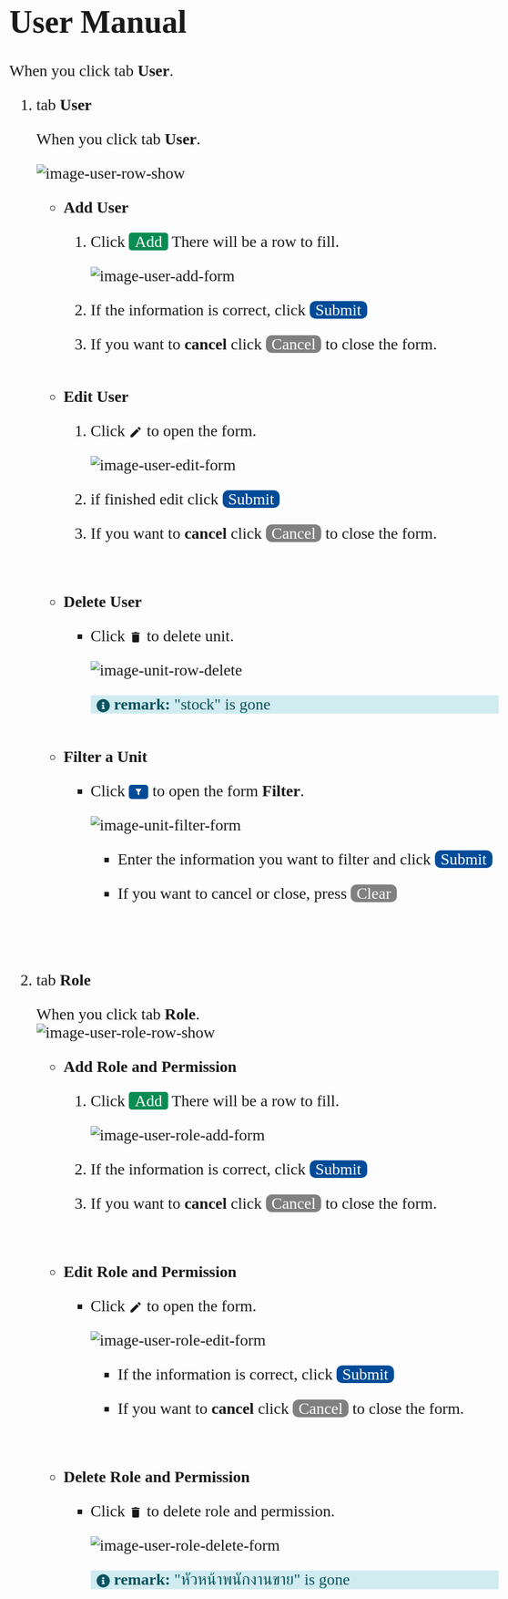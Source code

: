 <style>
body {
	font-family: 'CordiaUPC';
	/* font-size: 23px; */
	font-size: 28px;
	/* background: #fff;
	color : #000; */
	display: block;
}
.addButton{
	background: #078C52;
	color: #fff;
	padding: 0px 10px;
	border-radius: 5px;
}
.submitButton{
	background-color: #004C99;
	color: #fff;
	padding: 0px 10px;
	border-radius: 10px;
}
.clearButton{
	background-color: #808080;
	color: #fff;
	padding: 0px 10px;
	border-radius: 10px;
}
.svgFilter{
	background: #004C99;
	padding: 5px;
	margin-bottom: -5px;
	border-radius: 5px;
}
.svgWording{
	margin-bottom: -5px;
}
.textMark{
	text-align: right;
	margin-top: -20px;
	color: #f75252;
}
.suggestButton{
	background: #008b99;
	color: #fff;
	padding: 0px 10px;
	border-radius: 5px;
}
.warningType{
	color: #f92e2e;
    background: none;
}
.boxRemark{
	color: #0c5460; 
	background-color: #d1ecf1; 
	border-color: #bee5eb;
}
.svgRemark{
	margin-bottom: -5px;
	margin-left: 10px;
}
.boxWarning{
	color: #60100c;
    background-color: #f1d5d1;
    border-color: #ebbebe;
}
</style>

# **User Manual**

When you click tab **User**. 

1. tab **User** <br/>

	When you click tab **User**. <br/>

	![image-user-row-show](pictures/User-row-show.png "user-row-show")

	- **Add User**
		1. Click <mark class="addButton">Add</mark> There will be a row to fill.

			![image-user-add-form](pictures/User-add-form.png "user-add-form")

		2. If the information is correct, click <mark class="submitButton">Submit</mark>

		3. If you want to **cancel** click <mark class="clearButton">Cancel</mark> to close the form.
	
	<br/>

	- **Edit User**
		1. Click 
			<svg class="svgWording" style="width:24px;height:24px" viewBox="0 0 24 24">
			<path fill="currentColor" d="M20.71,7.04C21.1,6.65 21.1,6 20.71,5.63L18.37,3.29C18,2.9 17.35,2.9 16.96,3.29L15.12,5.12L18.87,8.87M3,17.25V21H6.75L17.81,9.93L14.06,6.18L3,17.25Z"></path>
			</svg>
			to open the form.

			![image-user-edit-form](pictures/User-edit-form.png "user-edit-form")

		2. if finished edit click <mark class="submitButton">Submit</mark>

		3. If you want to **cancel** click <mark class="clearButton">Cancel</mark> to close the form.

	<br/>

	- **Delete User**
		-  Click 
			<svg class="svgWording" style="width:24px;height:24px" viewBox="0 0 24 24">
			<path fill="currentColor" d="M19,4H15.5L14.5,3H9.5L8.5,4H5V6H19M6,19A2,2 0 0,0 8,21H16A2,2 0 0,0 18,19V7H6V19Z"></path>
			</svg>
			to delete unit.

			![image-unit-row-delete](pictures/User-row-delete.png "unit-row-delete")
			
			<div class="boxRemark" >
			<svg  class="svgRemark" style="width:24px;height:24px;" viewBox="0 0 512  512 " >
			<path fill="currentColor" d="M256 8C119.043 8 8 119.083 8 256c0 136.997 111.043 248 248 248s248-111.003 248-248C504 119.083 392.957 8 256 8zm0 110c23.196 0 42 18.804 42 42s-18.804 42-42 42-42-18.804-42-42 18.804-42 42-42zm56 254c0 6.627-5.373 12-12 12h-88c-6.627 0-12-5.373-12-12v-24c0-6.627 5.373-12 12-12h12v-64h-12c-6.627 0-12-5.373-12-12v-24c0-6.627 5.373-12 12-12h64c6.627 0 12 5.373 12 12v100h12c6.627 0 12 5.373 12 12v24z"></path>
			</svg>
			<strong> remark: </strong> "stock" is gone
			</div>
			
		<br/>

	- **Filter a Unit**
		- Click 
			<svg class="svgFilter" style="width:24px;height:15px;" viewBox="0 0 24 24">
			<path fill="white" d="M14,12V19.88C14.04,20.18 13.94,20.5 13.71,20.71C13.32,21.1 12.69,21.1 12.3,20.71L10.29,18.7C10.06,18.47 9.96,18.16 10,17.87V12H9.97L4.21,4.62C3.87,4.19 3.95,3.56 4.38,3.22C4.57,3.08 4.78,3 5,3V3H19V3C19.22,3 19.43,3.08 19.62,3.22C20.05,3.56 20.13,4.19 19.79,4.62L14.03,12H14Z"></path>
			</svg>
			to open the form **Filter**.

			![image-unit-filter-form](pictures/User-filter-form.png "unit-filter-form")

			- Enter the information you want to filter and click  <mark class="submitButton">Submit</mark>

			- If you want to cancel or close, press  <mark class="clearButton">Clear</mark> 

		<br/>

	<br/>

1. tab **Role**

	When you click tab **Role**. <br/>
	![image-user-role-row-show](pictures/User-role-row-show.png "user-role-row-show")

	- **Add Role and Permission**

		1. Click <mark class="addButton">Add</mark> There will be a row to fill.

			![image-user-role-add-form](pictures/User-role-add-form.png "user-role-add-form")

		2. If the information is correct, click <mark class="submitButton">Submit</mark>

		3. If you want to **cancel** click <mark class="clearButton">Cancel</mark> to close the form.

		<br/>

	- **Edit Role and Permission**
		- Click
			<svg class="svgWording" style="width:24px;height:24px" viewBox="0 0 24 24">
			<path fill="currentColor" d="M20.71,7.04C21.1,6.65 21.1,6 20.71,5.63L18.37,3.29C18,2.9 17.35,2.9 16.96,3.29L15.12,5.12L18.87,8.87M3,17.25V21H6.75L17.81,9.93L14.06,6.18L3,17.25Z"></path>
			</svg>
			to open the form.

			![image-user-role-edit-form](pictures/User-role-edit-form.png "user-role-edit-form")

			- If the information is correct, click <mark class="submitButton">Submit</mark>

			- If you want to **cancel** click <mark class="clearButton">Cancel</mark> to close the form.

		<br/>

	- **Delete Role and Permission**
		- Click
			<svg class="svgWording" style="width:24px;height:24px" viewBox="0 0 24 24">
			<path fill="currentColor" d="M19,4H15.5L14.5,3H9.5L8.5,4H5V6H19M6,19A2,2 0 0,0 8,21H16A2,2 0 0,0 18,19V7H6V19Z"></path>
			</svg>
			to delete role and permission.

			![image-user-role-delete-form](pictures/User-role-delete-form.png "user-role-delete-form")
			
			<div class="boxRemark" >
			<svg  class="svgRemark" style="width:24px;height:24px;" viewBox="0 0 512  512 " >
			<path fill="currentColor" d="M256 8C119.043 8 8 119.083 8 256c0 136.997 111.043 248 248 248s248-111.003 248-248C504 119.083 392.957 8 256 8zm0 110c23.196 0 42 18.804 42 42s-18.804 42-42 42-42-18.804-42-42 18.804-42 42-42zm56 254c0 6.627-5.373 12-12 12h-88c-6.627 0-12-5.373-12-12v-24c0-6.627 5.373-12 12-12h12v-64h-12c-6.627 0-12-5.373-12-12v-24c0-6.627 5.373-12 12-12h64c6.627 0 12 5.373 12 12v100h12c6.627 0 12 5.373 12 12v24z"></path>
			</svg>
			<strong> remark: </strong> "หัวหน้าพนักงานขาย" is gone
			</div>
			
		<br/>

